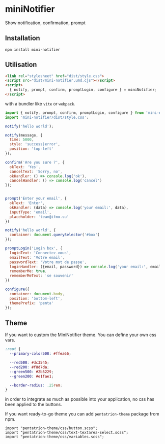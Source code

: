 # miniNotifier

Show notification, confirmation, prompt

## Installation

```
npm install mini-notifier
```

## Utilisation

```html
<link rel="stylesheet" href="dist/style.css">
<script src="dist/mini-notifier.umd.cjs"></script>
<script>
  { notify, prompt, confirm, promptLogin, configure } = miniNotifier;
</script>
```

with a bundler like `vite` or `webpack`.

```js
import { notify, prompt, confirm, promptLogin, configure } from 'mini-notifier';
import 'mini-notifier/dist/style.css';
```

```js
notify('hello world');

notify(message, {
  time: 5000,
  style: 'success|error',
  position: 'top-left'
});

confirm('Are you sure ?', {
  okText: 'Yes',
  cancelText: 'Sorry, no',
  okHandler: () => console.log('ok'),
  cancelHandler: () => console.log('cancel')
});


prompt('Enter your email', {
  okText: 'Enter',
  okHandler: (data) => console.log('your email:', data),
  inputType: 'email',
  placeholder: 'team@ifmo.su'
})

notify('hello world', {
  container: document.querySelector('#box')
});

promptLogin('Login box', {
  loginText: 'Connectez-vous',
  emailText: 'Votre email',
  passwordText: 'Votre mot de passe',
  loginHandler: ({email, password}) => console.log('your email:', email, 'your password', password),
  rememberMe: true,
  rememberMeText: 'se souvenir'
})

configure({
  container: document.body,
  position: 'bottom-left',
  themePrefix: 'penta'
});
```

## Theme

If you want to custom the MiniNotifier theme. You can define your own css vars.


```css
:root {
  --primary-color500: #ffea66;

  --red500: #dc3545;
  --red200: #f8d7da;
  --green500: #2b5229;
  --green200: #e1fae1;

  --border-radius: .25rem;
}
```

in order to integrate as much as possible into your application, no css has been applied to the buttons.

If you want ready-to-go theme you can add `pentatrion-theme` package from npm.

```
import "pentatrion-theme/css/button.scss";
import "pentatrion-theme/css/text-textarea-select.scss";
import "pentatrion-theme/css/variables.scss";
```
